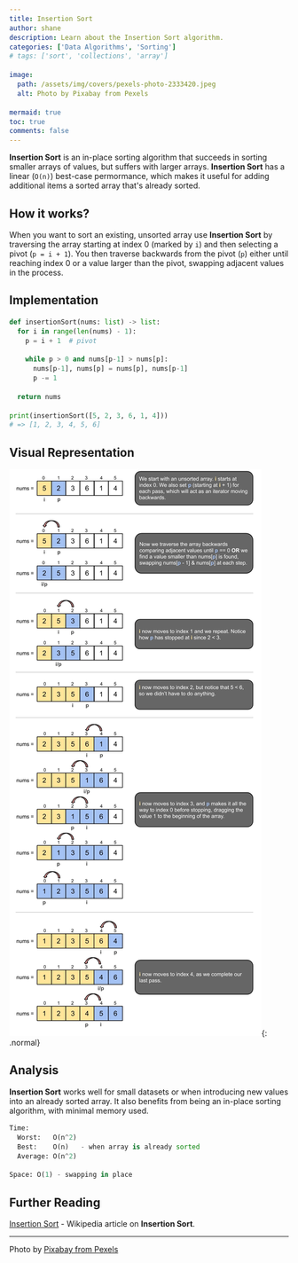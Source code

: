 ```yaml
---
title: Insertion Sort
author: shane
description: Learn about the Insertion Sort algorithm.
categories: ['Data Algorithms', 'Sorting']
# tags: ['sort', 'collections', 'array']

image:
  path: /assets/img/covers/pexels-photo-2333420.jpeg
  alt: Photo by Pixabay from Pexels

mermaid: true
toc: true
comments: false
---
```


**Insertion Sort** is an in-place sorting algorithm that succeeds in sorting smaller arrays of values, but suffers with larger arrays. **Insertion Sort** has a linear (`O(n)`) best-case permormance, which makes it useful for adding additional items a sorted array that's already sorted.

## How it works?

When you want to sort an existing, unsorted array use **Insertion Sort** by traversing the array starting at index 0 (marked by `i`) and then selecting a pivot (`p = i + 1`). You then traverse backwards from the pivot (`p`) either until reaching index 0 or a value larger than the pivot, swapping adjacent values in the process.

## Implementation

```python
def insertionSort(nums: list) -> list:
  for i in range(len(nums) - 1):
    p = i + 1  # pivot

    while p > 0 and nums[p-1] > nums[p]:
      nums[p-1], nums[p] = nums[p], nums[p-1]
      p -= 1

  return nums

print(insertionSort([5, 2, 3, 6, 1, 4]))
# => [1, 2, 3, 4, 5, 6]
```

## Visual Representation

![](/assets/img/data-algorithms/Insertion%20Sort.jpg){: .normal}

## Analysis

**Insertion Sort** works well for small datasets or when introducing new values into an already sorted array. It also benefits from being an in-place sorting algorithm, with minimal memory used.

```python
Time:
  Worst:   O(n^2)
  Best:    O(n)   - when array is already sorted
  Average: O(n^2)

Space: O(1) - swapping in place
```

## Further Reading
[Insertion Sort](https://en.wikipedia.org/wiki/Insertion_sort) - Wikipedia article on **Insertion Sort**.

---
Photo by [Pixabay from Pexels](https://www.pexels.com/photo/mind-the-gap-signage-258063/)